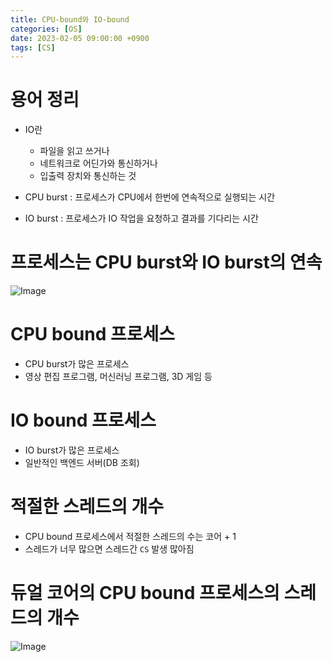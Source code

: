```yaml
---
title: CPU-bound와 IO-bound
categories: [OS]
date: 2023-02-05 09:00:00 +0900
tags: [CS]
---
```


# 용어 정리
- IO란
  - 파일을 읽고 쓰거나
  - 네트워크로 어딘가와 통신하거나
  - 입출력 장치와 통신하는 것

- CPU burst : 프로세스가 CPU에서 한번에 연속적으로 실행되는 시간
- IO burst : 프로세스가 IO 작업을 요청하고 결과를 기다리는 시간

# 프로세스는 CPU burst와 IO burst의 연속 
![Image](https://github.com/user-attachments/assets/39bee34a-c8c2-4e70-94f6-214fefc764c1)

# CPU bound 프로세스
- CPU burst가 많은 프로세스
- 영상 편집 프로그램, 머신러닝 프로그램, 3D 게임 등

# IO bound 프로세스
- IO burst가 많은 프로세스
- 일반적인 백엔드 서버(DB 조회)

# 적절한 스레드의 개수
- CPU bound 프로세스에서 적절한 스레드의 수는 코어 + 1
- 스레드가 너무 많으면 스레드간 `CS` 발생 많아짐

# 듀얼 코어의 CPU bound 프로세스의 스레드의 개수
![Image](https://github.com/user-attachments/assets/970d4e89-056b-49b0-a665-301b41c12f3f)

